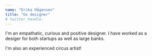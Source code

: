 ```yaml
---
name: "Erika Hågensen"
title: "Ux designer"
# twitter_handle: 
---
```

I'm an empathatic, curious and positive designer. I have worked as a desiger for both startups as well as large banks.

I'm also an experienced circus artist!
